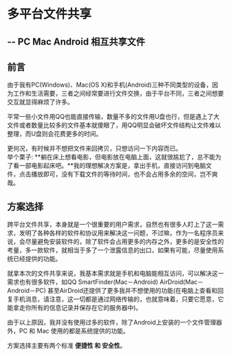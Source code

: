 # 多平台文件共享
## -- PC Mac Android 相互共享文件

## 前言

由于我有PC(Windows)、Mac(OS X)和手机(Android)三种不同类型的设备，因为工作和生活需要，三者之间经常要进行文件交换，由于平台不同，三者之间想要交互就显得麻烦了许多。

平常一些小文件用QQ也能直接传输，数量不多的文件用U盘也行，但是遇上了大文件或者数量比较多的文件基本就傻眼了，用QQ明显会破坏文件结构让文件难以整理，而U盘则会花费更多的时间。

更何况，有时候并不想把文件来回拷贝，只想访问一下内容而已。<br/>
举个栗子: **躺在床上想看电影，但电影放在电脑上面，这就很尴尬了，总不能为了看一部电影起床吧。**我的理想解决方案是，拿出手机，直接访问到电脑文件，点击播放即可，没有下载文件的等待时间，也不会占用多余的空间，岂不爽哉。

## 方案选择

跨平台文件共享，本身就是一个很重要的用户需求，自然也有很多人盯上了这一需求，发明了各种各样的软件和协议用来解决这一问题，不过嘛，作为一名程序员来说，会尽量避免安装软件的，除了软件会占用更多的内存之外，更多的是安全性的考量，多一款软件，就相当于多了一个泄露信息的出口，如果有可能，尽量使用系统已经提供的功能。

就拿本次的文件共享来说，我基本需求就是手机和电脑能相互访问，可以解决这一需求也有很多软件，如QQ SmartFinder(Mac－Android) AirDroid(Mac－Android－PC) 甚至AirDroid还提供了更多我并不想使用的功能(在电脑上查看和回复手机消息，请注意，这一切都是通过网络传输的，也就意味着，只要它愿意，它能拿走你所有的信息记录并保存在它的服务器中)。

由于以上原因，我并没有使用过多的软件，除了Android上安装的一个文件管理器外，PC 和 Mac 使用的都是系统提供的功能。

方案选择主要有两个标准 **便捷性 和 安全性**。





